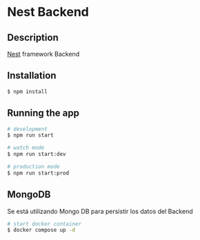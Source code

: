 # Nest Backend

## Description

[Nest](https://github.com/nestjs/nest) framework Backend

## Installation

```bash
$ npm install
```

## Running the app

```bash
# development
$ npm run start

# watch mode
$ npm run start:dev

# production mode
$ npm run start:prod
```

## MongoDB

Se está utilizando Mongo DB para persistir los datos del Backend

```bash
# start docker container
$ docker compose up -d
```
